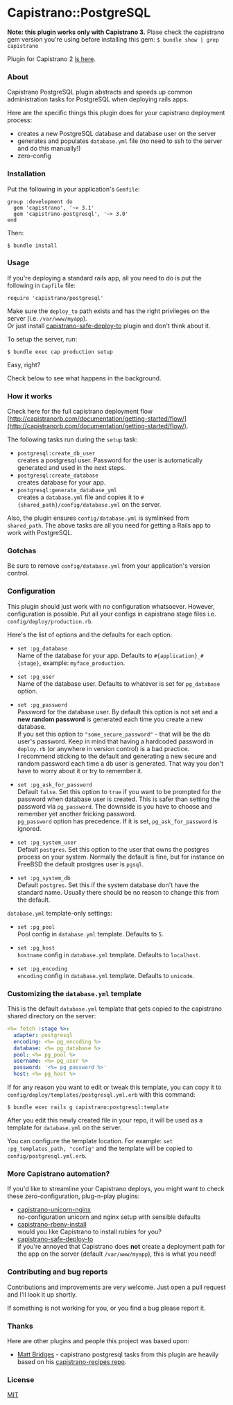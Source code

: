 # Capistrano::PostgreSQL

**Note: this plugin works only with Capistrano 3.** Plase check the capistrano
gem version you're using before installing this gem:
`$ bundle show | grep capistrano`

Plugin for Capistrano 2 [is here](https://github.com/bruno-/capistrano2-postgresql).

### About

Capistrano PostgreSQL plugin abstracts and speeds up common administration
tasks for PostgreSQL when deploying rails apps.

Here are the specific things this plugin does for your capistrano deployment
process:

* creates a new PostgreSQL database and database user on the server
* generates and populates `database.yml` file
  (no need to ssh to the server and do this manually!)
* zero-config

### Installation

Put the following in your application's `Gemfile`:

    group :development do
      gem 'capistrano', '~> 3.1'
      gem 'capistrano-postgresql', '~> 3.0'
    end

Then:

    $ bundle install

### Usage

If you're deploying a standard rails app, all you need to do is put
the following in `Capfile` file:

    require 'capistrano/postgresql'

Make sure the `deploy_to` path exists and has the right privileges on the
server (i.e. `/var/www/myapp`).<br/>
Or just install
[capistrano-safe-deploy-to](https://github.com/bruno-/capistrano-safe-deploy-to)
plugin and don't think about it.

To setup the server, run:

    $ bundle exec cap production setup

Easy, right?

Check below to see what happens in the background.

### How it works

Check here for the full capistrano deployment flow
[http://capistranorb.com/documentation/getting-started/flow/](http://capistranorb.com/documentation/getting-started/flow/).

The following tasks run during the `setup` task:

* `postgresql:create_db_user`<br/>
creates a postgresql user. Password for the user is automatically generated and
used in the next steps.
* `postgresql:create_database`<br/>
creates database for your app.
* `postgresql:generate_database_yml`<br/>
creates a `database.yml` file and copies it to
`#{shared_path}/config/database.yml` on the server.

Also, the plugin ensures `config/database.yml` is symlinked from `shared_path`.
The above tasks are all you need for getting a Rails app to work with PostgreSQL.

### Gotchas

Be sure to remove `config/database.yml` from your application's version control.

### Configuration

This plugin should just work with no configuration whatsoever. However,
configuration is possible. Put all your configs in capistrano stage files i.e.
`config/deploy/production.rb`.

Here's the list of options and the defaults for each option:

* `set :pg_database`<br/>
Name of the database for your app. Defaults to `#{application}_#{stage}`,
example: `myface_production`.

* `set :pg_user`<br/>
Name of the database user. Defaults to whatever is set for `pg_database`
option.

* `set :pg_password`<br/>
Password for the database user. By default this option is not set and a
**new random password** is generated each time you create a new database.<br/>
If you set this option to `"some_secure_password"` - that will be the db user's
password. Keep in mind that having a hardcoded password in `deploy.rb` (or
anywhere in version control) is a bad practice.<br/>
I recommend sticking to the default and generating a new secure and random
password each time a db user is generated. That way you don't have to worry
about it or try to remember it.

* `set :pg_ask_for_password`<br/>
Default `false`. Set this option to `true` if you want to be prompted for the
password when database user is created. This is safer than setting the password
via `pg_password`. The downside is you have to choose and remember
yet another fricking password.<br/>
`pg_password` option has precedence. If it is set,
`pg_ask_for_password` is ignored.

* `set :pg_system_user`<br/>
Default `postgres`. Set this option to the user that owns the postgres process
on your system. Normally the default is fine, but for instance on FreeBSD the
default prostgres user is `pgsql`.

* `set :pg_system_db`<br/>
Default `postgres`. Set this if the system database don't have the standard name.
Usually there should be no reason to change this from the default.

`database.yml` template-only settings:

* `set :pg_pool`<br/>
Pool config in `database.yml` template. Defaults to `5`.

* `set :pg_host`<br/>
`hostname` config in `database.yml` template. Defaults to `localhost`.

* `set :pg_encoding`<br/>
`encoding` config in `database.yml` template. Defaults to `unicode`.

### Customizing the `database.yml` template

This is the default `database.yml` template that gets copied to the capistrano
shared directory on the server:

```yml
<%= fetch :stage %>:
  adapter: postgresql
  encoding: <%= pg_encoding %>
  database: <%= pg_database %>
  pool: <%= pg_pool %>
  username: <%= pg_user %>
  password: '<%= pg_password %>'
  host: <%= pg_host %>
```

If for any reason you want to edit or tweak this template, you can copy it to
`config/deploy/templates/postgresql.yml.erb` with this command:

    $ bundle exec rails g capistrano:postgresql:template

After you edit this newly created file in your repo, it will be used as a
template for `database.yml` on the server.

You can configure the template location. For example:
`set :pg_templates_path, "config"` and the template will be copied to
`config/postgresql.yml.erb`.

### More Capistrano automation?

If you'd like to streamline your Capistrano deploys, you might want to check
these zero-configuration, plug-n-play plugins:

- [capistrano-unicorn-nginx](https://github.com/bruno-/capistrano-unicorn-nginx)<br/>
no-configuration unicorn and nginx setup with sensible defaults
- [capistrano-rbenv-install](https://github.com/bruno-/capistrano-rbenv-install)<br/>
would you like Capistrano to install rubies for you?
- [capistrano-safe-deploy-to](https://github.com/bruno-/capistrano-safe-deploy-to)<br/>
if you're annoyed that Capistrano does **not** create a deployment path for the
app on the server (default `/var/www/myapp`), this is what you need!

### Contributing and bug reports

Contributions and improvements are very welcome. Just open a pull request and
I'll look it up shortly.

If something is not working for you, or you find a bug please report it.

### Thanks

Here are other plugins and people this project was based upon:

* [Matt Bridges](https://github.com/mattdbridges) - capistrano postgresql tasks
from this plugin are heavily based on his
[capistrano-recipes repo](https://github.com/mattdbridges/capistrano-recipes).

### License

[MIT](LICENSE.md)
